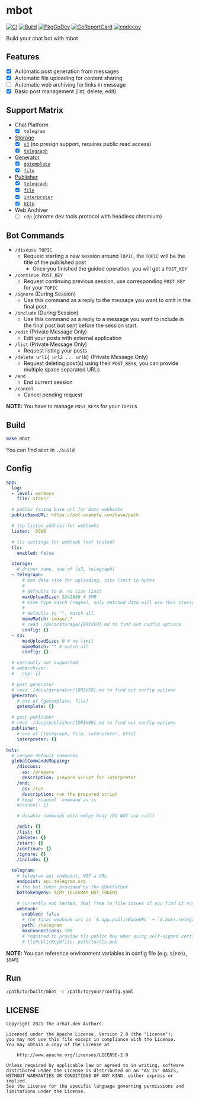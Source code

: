# mbot

[![CI](https://github.com/arhat-dev/mbot/workflows/CI/badge.svg)](https://github.com/arhat-dev/mbot/actions?query=workflow%3ACI)
[![Build](https://github.com/arhat-dev/mbot/workflows/Build/badge.svg)](https://github.com/arhat-dev/mbot/actions?query=workflow%3ABuild)
[![PkgGoDev](https://pkg.go.dev/badge/arhat.dev/mbot)](https://pkg.go.dev/arhat.dev/mbot)
[![GoReportCard](https://goreportcard.com/badge/arhat.dev/mbot)](https://goreportcard.com/report/arhat.dev/mbot)
[![codecov](https://codecov.io/gh/arhat-dev/mbot/branch/master/graph/badge.svg)](https://codecov.io/gh/arhat-dev/mbot)

Build your chat bot with mbot

## Features

- [x] Automatic post generation from messages
- [x] Automatic file uploading for content sharing
- [ ] Automatic web archiving for links in message
- [x] Basic post management (list, delete, edit)

## Support Matrix

- Chat Platform
  - [x] `telegram`
- [Storage](./docs/storage/README.md)
  - [x] [`s3`](./docs/storage/s3.md) (no presign support, requires public read access)
  - [x] [`telegraph`](./docs/storage/telegraph.md)
- [Generator](./docs/generator/README.md)
  - [x] [`gotemplate`](./docs/generator/gotemplate.md)
  - [x] [`file`](./docs/generator/file.md)
- [Publisher](./docs/publisher/README.md)
  - [x] [`telegraph`](./docs/publisher/telegraph.md)
  - [x] [`file`](./docs/publisher/file.md)
  - [x] [`interpreter`](./docs/publisher/interpreter.md)
  - [x] [`http`](./docs/publisher/http.md)
- Web Archiver
  - [ ] `cdp` (chrome dev tools protocol with headless chromium)

## Bot Commands

- `/discuss TOPIC`
  - Request starting a new session around `TOPIC`, the `TOPIC` will be the title of the published post
    - Once you finished the guided operation, you will get a `POST_KEY`
- `/continue POST_KEY`
  - Request continuing previous session, use corresponding `POST_KEY` for your `TOPIC`
- `/ignore` (During Session)
  - Use this command as a reply to the message you want to omit in the final post.
- `/include` (During Session)
  - Use this command as a reply to a message you want to include in the final post but sent before the session start.
- `/edit` (Private Message Only)
  - Edit your posts with external application
- `/list` (Private Message Only)
  - Request listing your posts
- `/delete url1{ url2 ... urlN}` (Private Message Only)
  - Request deleting post(s) using their `POST_KEY`s, you can provide multiple space separated URLs
- `/end`
  - End current session
- `/cancel`
  - Cancel pending request

__NOTE:__ You have to manage `POST_KEY`s for your `TOPIC`s

## Build

```bash
make mbot
```

You can find `mbot` in `./build`

## Config

```yaml
app:
  log:
  - level: verbose
    file: stderr

  # public facing base url for bots webhooks
  publicBaseURL: https://bot.example.com/base/path

  # tcp listen address for webhooks
  listen: :8080

  # tls settings for webhook (not tested)
  tls:
    enabled: false

  storage:
    # driver name, one of [s3, telegraph]
  - telegraph:
      # max data size for uploading, size limit in bytes
      #
      # defaults to 0, no size limit
      maxUploadSize: 5242880 # 5MB
      # mime type match (regex), only matched data will use this storage driver
      #
      # defaults to "", match all
      mimeMatch: image/.*
      # read ./docs/storage/{DRIVER}.md to find out config options
      config: {}
  - s3:
      maxUploadSize: 0 # no limit
      mimeMatch: "" # match all
      config: {}

  # currently not supported
  # webarchiver:
  #   cdp: {}

  # post generator
  # read ./docs/generator/{DRIVER}.md to find out config options
  generator:
    # one of [gotemplate, file]
    gotemplate: {}

  # post publisher
  # read ./docs/publisher/{DRIVER}.md to find out config options
  publisher:
    # one of [telegraph, file, interpreter, http]
    interpreter: {}

bots:
  # rename default commands
  globalCommandsMapping:
    /discuss:
      as: /prepare
      description: prepare script for interpreter
    /end:
      as: /run
      description: run the prepared script
    # keep `/cancel` command as is
    #/cancel: {}

    # disable commands with emtpy body (DO NOT use null)

    /edit: {}
    /list: {}
    /delete: {}
    /start: {}
    /continue: {}
    /ignore: {}
    /include: {}

  telegram:
    # telegram api endpoint, NOT a URL
    endpoint: api.telegram.org
    # the bot token provided by the @BotFather
    botToken@env: ${MY_TELEGRAM_BOT_TOKEN}

    # currently not tested, feel free to file issues if you find it not working
    webhook:
      enabled: false
      # the final webhook url is `$.app.publicBaseURL` + `$.bots.telegram.webhook.path`
      path: /telegram
      maxConnections: 100
      # required to provide tls public key when using self-signed certificate
      # tlsPublicKey@file: path/to/tls.pub
```

__NOTE:__ You can reference environment variables in config file (e.g. `${FOO}`, `$BAR`)

## Run

```bash
/path/to/built/mbot -c /path/to/your/config.yaml
```

## LICENSE

```text
Copyright 2021 The arhat.dev Authors.

Licensed under the Apache License, Version 2.0 (the "License");
you may not use this file except in compliance with the License.
You may obtain a copy of the License at

    http://www.apache.org/licenses/LICENSE-2.0

Unless required by applicable law or agreed to in writing, software
distributed under the License is distributed on an "AS IS" BASIS,
WITHOUT WARRANTIES OR CONDITIONS OF ANY KIND, either express or implied.
See the License for the specific language governing permissions and
limitations under the License.
```
